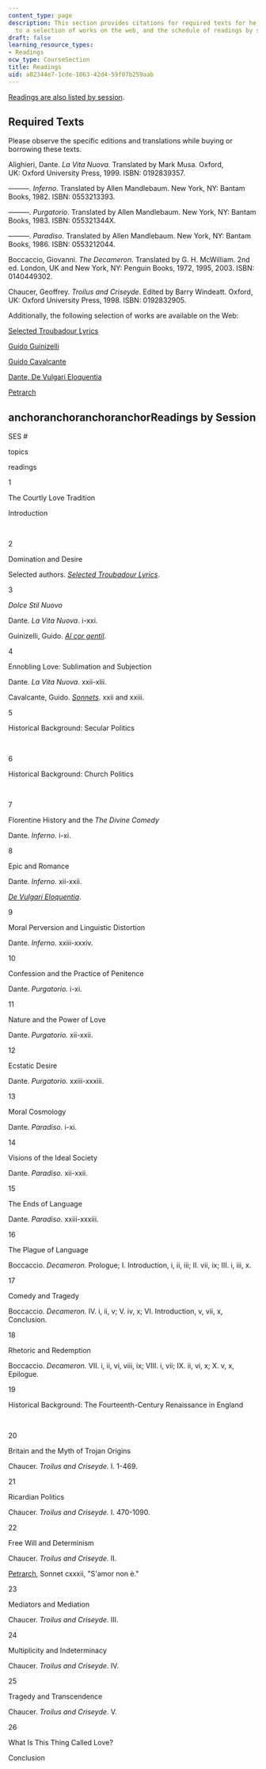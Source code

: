 ```yaml
---
content_type: page
description: This section provides citations for required texts for he course, links
  to a selection of works on the web, and the schedule of readings by session.
draft: false
learning_resource_types:
- Readings
ocw_type: CourseSection
title: Readings
uid: a02344e7-1cde-1063-42d4-59f07b259aab
---
```

[Readings are also listed by session](https://ocw-studio.odl.mit.edu/sites/21l-460-medieval-literature-dante-boccaccio-chaucer-spring-2005/type/page/edit/a02344e7-1cde-1063-42d4-59f07b259aab/#ses).

## Required Texts

Please observe the specific editions and translations while buying or borrowing these texts.

Alighieri, Dante. *La Vita Nuova.* Translated by Mark Musa. Oxford, UK: Oxford University Press, 1999. ISBN: 0192839357.

———. *Inferno*. Translated by Allen Mandlebaum. New York, NY: Bantam Books, 1982. ISBN: 0553213393.

———. *Purgatorio*. Translated by Allen Mandlebaum. New York, NY: Bantam Books, 1983. ISBN: 055321344X.

———. *Paradiso*. Translated by Allen Mandlebaum. New York, NY: Bantam Books, 1986. ISBN: 0553212044.

Boccaccio, Giovanni. *The Decameron*. Translated by G. H. McWilliam. 2nd ed. London, UK and New York, NY: Penguin Books, 1972, 1995, 2003. ISBN: 0140449302.

Chaucer, Geoffrey. *Troilus and Criseyde*. Edited by Barry Windeatt. Oxford, UK: Oxford University Press, 1998. ISBN: 0192832905.

Additionally, the following selection of works are available on the Web:

[Selected Troubadour Lyrics](http://www.britannica.com/art/troubadour-lyric-artist)

[Guido Guinizelli](http://www.auburn.edu/~bertocr/)

[Guido Cavalcante](https://www.britannica.com/biography/Guido-Cavalcanti)

[Dante, De Vulgari Eloquentia](http://www.danteonline.it/italiano/opere.asp?idope=3&idlang=OR)

[Petrarch](https://www.britannica.com/biography/Petrarch)

## anchoranchoranchoranchorReadings by Session

SES #

topics

readings

1

The Courtly Love Tradition

Introduction

 

2

Domination and Desire

Selected authors. [*Selected Troubadour Lyrics*](http://www.britannica.com/art/troubadour-lyric-artist).

3

*Dolce Stil Nuovo*

Dante. *La Vita Nuova*. i-xxi.

Guinizelli, Guido. [*Al cor gentil*](http://www.auburn.edu/~bertocr/).

4

Ennobling Love: Sublimation and Subjection

Dante. *La Vita Nuova*. xxii-xlii.

Cavalcante, Guido. [*Sonnets*](https://en.wikisource.org/wiki/Sonnets_and_Ballate_of_Guido_Cavalcanti/Sonnets). xxii and xxiii.

5

Historical Background: Secular Politics

 

6

Historical Background: Church Politics

 

7

Florentine History and the *The Divine Comedy*

Dante. *Inferno.* i-xi.

8

Epic and Romance

Dante. *Inferno.* xii-xxii.

[*De Vulgari Eloquentia*](http://www.danteonline.it/italiano/opere.asp?idope=3&idlang=OR).

9

Moral Perversion and Linguistic Distortion

Dante. *Inferno.* xxiii-xxxiv.

10

Confession and the Practice of Penitence

Dante. *Purgatorio.* i-xi.

11

Nature and the Power of Love

Dante. *Purgatorio.* xii-xxii.

12

Ecstatic Desire

Dante. *Purgatorio.* xxiii-xxxiii.

13

Moral Cosmology

Dante. *Paradiso.* i-xi.

14

Visions of the Ideal Society

Dante. *Paradiso.* xii-xxii.

15

The Ends of Language

Dante. *Paradiso.* xxiii-xxxiii.

16

The Plague of Language

Boccaccio. *Decameron.* Prologue; I. Introduction, i, ii, iii; II. vii, ix; III. i, iii, x.

17

Comedy and Tragedy

Boccaccio. *Decameron.* IV. i, ii, v; V. iv, x; VI. Introduction, v, vii, x, Conclusion.

18

Rhetoric and Redemption

Boccaccio. *Decameron.* VII. i, ii, vi, viii, ix; VIII. i, vii; IX. ii, vi, x; X. v, x, Epilogue.

19

Historical Background: The Fourteenth-Century Renaissance in England

 

20

Britain and the Myth of Trojan Origins

Chaucer. *Troilus and Criseyde.* I. 1-469.

21

Ricardian Politics

Chaucer. *Troilus and Criseyde.* I. 470-1090.

22

Free Will and Determinism

Chaucer. *Troilus and Criseyde.* II.

[Petrarch](https://www.britannica.com/biography/Petrarch), Sonnet cxxxii, "S'amor non è."

23

Mediators and Mediation

Chaucer. *Troilus and Criseyde*. III.

24

Multiplicity and Indeterminacy

Chaucer. *Troilus and Criseyde*. IV.

25

Tragedy and Transcendence

Chaucer. *Troilus and Criseyde*. V.

26

What Is This Thing Called Love?

Conclusion